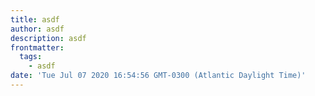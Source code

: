 ```yaml
---
title: asdf
author: asdf
description: asdf
frontmatter:
  tags:
    - asdf
date: 'Tue Jul 07 2020 16:54:56 GMT-0300 (Atlantic Daylight Time)'
---
```

